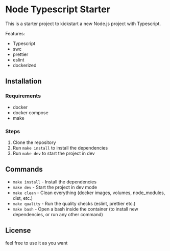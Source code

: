 # Node Typescript Starter

This is a starter project to kickstart a new Node.js project with Typescript.

Features:

* Typescript
* swc
* prettier
* eslint
* dockerized

## Installation

### Requirements

* docker
* docker compose
* make

### Steps

1. Clone the repository
2. Run `make install` to install the dependencies
3. Run `make dev` to start the project in dev

## Commands

* `make install` - Install the dependencies
* `make dev` - Start the project in dev mode
* `make clean` - Clean everything (docker images, volumes, node_modules, dist, etc.)
* `make quality` - Run the quality checks (eslint, prettier etc.)
* `make bash` - Open a bash inside the container (to install new dependencies, or run any other command)

## License

feel free to use it as you want
